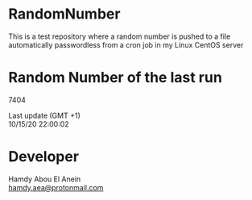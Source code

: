 # RandomNumber    
This is a test repository where a random number is pushed to a file automatically passwordless from a cron job in my Linux CentOS server    
# Random Number of the last run   
7404
      
Last update (GMT +1)    
10/15/20 22:00:02
# Developer    
Hamdy Abou El Anein   
hamdy.aea@protonmail.com
